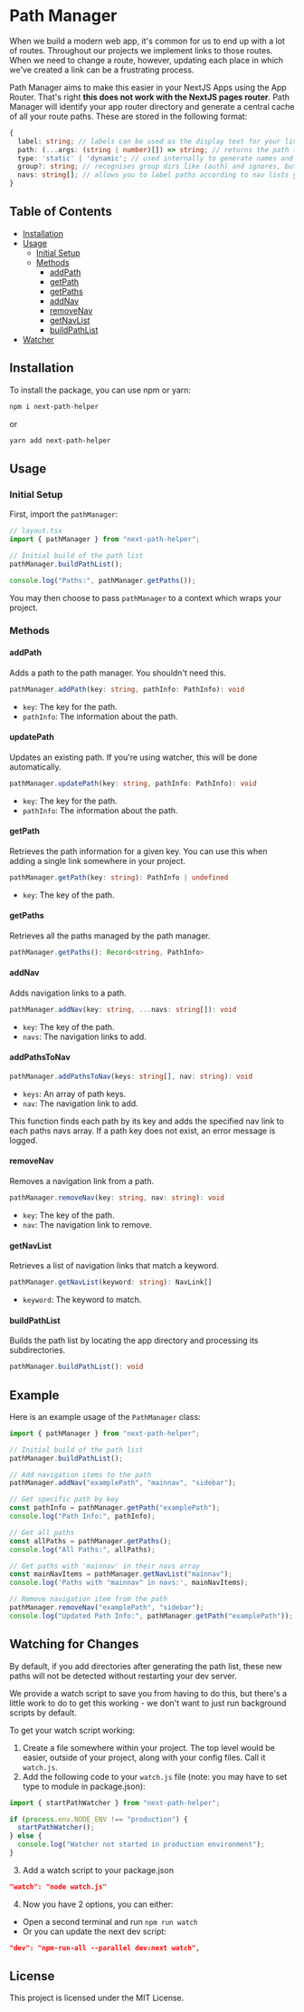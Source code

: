 # Path Manager

When we build a modern web app, it's common for us to end up with a lot of routes. Throughout our projects we implement links to those routes. When we need to change a route, however, updating each place in which we've created a link can be a frustrating process.

Path Manager aims to make this easier in your NextJS Apps using the App Router. That's right **this does not work with the NextJS pages router**. Path Manager will identify your app router directory and generate a central cache of all your route paths. These are stored in the following format:

```typescript
{
  label: string; // labels can be used as the display text for your links
  path: (...args: (string | number)[]) => string; // returns the path to your route. Accepts arguments for dynamic routes, such as id references or slugs.
  type: 'static' | 'dynamic'; // used internally to generate names and path generation
  group?: string; // recognises group dirs like (auth) and ignores, but makes a record.
  navs: string[]; // allows you to label paths according to nav lists you use. These nav lists can be generated via the API later.
}
```

## Table of Contents

- [Installation](#installation)
- [Usage](#usage)
  - [Initial Setup](#initial-setup)
  - [Methods](#methods)
    - [addPath](#addpath)
    - [getPath](#getpath)
    - [getPaths](#getpaths)
    - [addNav](#addnav)
    - [removeNav](#removenav)
    - [getNavList](#getnavlist)
    - [buildPathList](#buildpathlist)
- [Watcher](#watching-for-changes)

## Installation

To install the package, you can use npm or yarn:

```bash
npm i next-path-helper
```

or

```bash
yarn add next-path-helper
```

## Usage

### Initial Setup

First, import the `pathManager`:

```typescript
// layout.tsx
import { pathManager } from "next-path-helper";

// Initial build of the path list
pathManager.buildPathList();

console.log("Paths:", pathManager.getPaths());
```

You may then choose to pass `pathManager` to a context which wraps your project.

### Methods

#### addPath

Adds a path to the path manager. You shouldn't need this.

```typescript
pathManager.addPath(key: string, pathInfo: PathInfo): void
```

- `key`: The key for the path.
- `pathInfo`: The information about the path.

#### updatePath

Updates an existing path. If you're using watcher, this will be done automatically.

```typescript
pathManager.updatePath(key: string, pathInfo: PathInfo): void
```

- `key`: The key for the path.
- `pathInfo`: The information about the path.

#### getPath

Retrieves the path information for a given key. You can use this when adding a single link somewhere in your project.

```typescript
pathManager.getPath(key: string): PathInfo | undefined
```

- `key`: The key of the path.

#### getPaths

Retrieves all the paths managed by the path manager.

```typescript
pathManager.getPaths(): Record<string, PathInfo>
```

#### addNav

Adds navigation links to a path.

```typescript
pathManager.addNav(key: string, ...navs: string[]): void
```

- `key`: The key of the path.
- `navs`: The navigation links to add.

#### addPathsToNav

```typescript
pathManager.addPathsToNav(keys: string[], nav: string): void
```

- `keys`: An array of path keys.
- `nav`: The navigation link to add.

This function finds each path by its key and adds the specified nav link to each paths navs array. If a path key does not exist, an error message is logged.

#### removeNav

Removes a navigation link from a path.

```typescript
pathManager.removeNav(key: string, nav: string): void
```

- `key`: The key of the path.
- `nav`: The navigation link to remove.

#### getNavList

Retrieves a list of navigation links that match a keyword.

```typescript
pathManager.getNavList(keyword: string): NavLink[]
```

- `keyword`: The keyword to match.

#### buildPathList

Builds the path list by locating the app directory and processing its subdirectories.

```typescript
pathManager.buildPathList(): void
```

## Example

Here is an example usage of the `PathManager` class:

```typescript
import { pathManager } from "next-path-helper";

// Initial build of the path list
pathManager.buildPathList();

// Add navigation items to the path
pathManager.addNav("examplePath", "mainnav", "sidebar");

// Get specific path by key
const pathInfo = pathManager.getPath("examplePath");
console.log("Path Info:", pathInfo);

// Get all paths
const allPaths = pathManager.getPaths();
console.log("All Paths:", allPaths);

// Get paths with 'mainnav' in their navs array
const mainNavItems = pathManager.getNavList("mainnav");
console.log('Paths with "mainnav" in navs:', mainNavItems);

// Remove navigation item from the path
pathManager.removeNav("examplePath", "sidebar");
console.log("Updated Path Info:", pathManager.getPath("examplePath"));
```

## Watching for Changes

By default, if you add directories after generating the path list, these new paths will not be detected without restarting your dev server.

We provide a watch script to save you from having to do this, but there's a little work to do to get this working - we don't want to just run background scripts by default.

To get your watch script working:

1. Create a file somewhere within your project. The top level would be easier, outside of your project, along with your config files. Call it `watch.js`.
2. Add the following code to your `watch.js` file (note: you may have to set type to module in package.json):

```typescript
import { startPathWatcher } from "next-path-helper";

if (process.env.NODE_ENV !== "production") {
  startPathWatcher();
} else {
  console.log("Watcher not started in production environment");
}
```

3. Add a watch script to your package.json

```json
"watch": "node watch.js"
```

4. Now you have 2 options, you can either:

- Open a second terminal and run `npm run watch`
- Or you can update the next dev script:

```json
"dev": "npm-run-all --parallel dev:next watch",
```

## License

This project is licensed under the MIT License.
